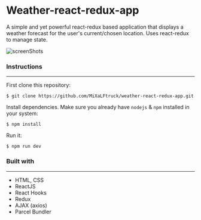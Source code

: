 # Weather-react-redux-app
A simple and yet powerful react-redux based application that displays a weather forecast for the user's current/chosen location. Uses react-redux to manage state.

![screenShots](https://user-images.githubusercontent.com/92930063/188958877-c15b67f7-02c8-4622-8375-877cd4078c59.jpg)

### Instructions
---
First clone this repository:

```
$ git clone https://github.com/MiXaLFtruck/weather-react-redux-app.git
```

Install dependencies. Make sure you already have `nodejs` & `npm` installed in your system:

```
$ npm install
```

Run it:

```
$ npm run dev
```

### Built with
---
- HTML, CSS
- ReactJS
- React Hooks
- Redux
- AJAX (axios)
- Parcel Bundler
